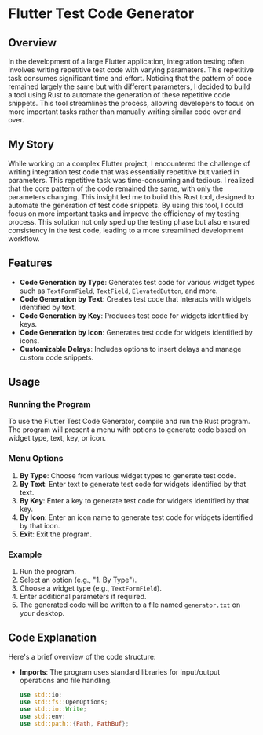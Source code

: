 # Flutter Test Code Generator

## Overview

In the development of a large Flutter application, integration testing often involves writing repetitive test code with varying parameters. This repetitive task consumes significant time and effort. Noticing that the pattern of code remained largely the same but with different parameters, I decided to build a tool using Rust to automate the generation of these repetitive code snippets. This tool streamlines the process, allowing developers to focus on more important tasks rather than manually writing similar code over and over.

## My Story

While working on a complex Flutter project, I encountered the challenge of writing integration test code that was essentially repetitive but varied in parameters. This repetitive task was time-consuming and tedious. I realized that the core pattern of the code remained the same, with only the parameters changing. This insight led me to build this Rust tool, designed to automate the generation of test code snippets. By using this tool, I could focus on more important tasks and improve the efficiency of my testing process. This solution not only sped up the testing phase but also ensured consistency in the test code, leading to a more streamlined development workflow.

## Features

- **Code Generation by Type**: Generates test code for various widget types such as `TextFormField`, `TextField`, `ElevatedButton`, and more.
- **Code Generation by Text**: Creates test code that interacts with widgets identified by text.
- **Code Generation by Key**: Produces test code for widgets identified by keys.
- **Code Generation by Icon**: Generates test code for widgets identified by icons.
- **Customizable Delays**: Includes options to insert delays and manage custom code snippets.

## Usage

### Running the Program

To use the Flutter Test Code Generator, compile and run the Rust program. The program will present a menu with options to generate code based on widget type, text, key, or icon.

### Menu Options

1. **By Type**: Choose from various widget types to generate test code.
2. **By Text**: Enter text to generate test code for widgets identified by that text.
3. **By Key**: Enter a key to generate test code for widgets identified by that key.
4. **By Icon**: Enter an icon name to generate test code for widgets identified by that icon.
5. **Exit**: Exit the program.

### Example

1. Run the program.
2. Select an option (e.g., "1. By Type").
3. Choose a widget type (e.g., `TextFormField`).
4. Enter additional parameters if required.
5. The generated code will be written to a file named `generator.txt` on your desktop.

## Code Explanation

Here's a brief overview of the code structure:

- **Imports**: The program uses standard libraries for input/output operations and file handling.

  ```rust
  use std::io;
  use std::fs::OpenOptions;
  use std::io::Write;
  use std::env;
  use std::path::{Path, PathBuf};
